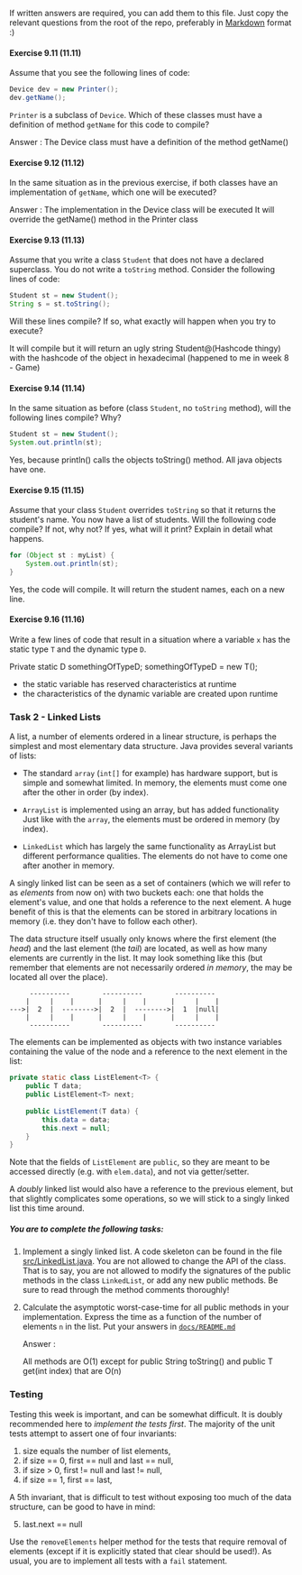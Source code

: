 If written answers are required, you can add them to this file. Just copy the relevant questions from the root of the repo, preferably in [Markdown](https://guides.github.com/features/mastering-markdown/) format :)

#### Exercise 9.11 (11.11)
Assume that you see the following lines of code:

```java
Device dev = new Printer();
dev.getName();
```

`Printer` is a subclass of `Device`. Which of these classes must have a
definition of method `getName` for this code to compile?

Answer : The Device class must have a definition of the method getName()

#### Exercise 9.12 (11.12)
In the same situation as in the previous exercise, if both classes have an
implementation of `getName`, which one will be executed?

Answer : The implementation in the Device class will be executed
It will override the getName() method in the Printer class

#### Exercise 9.13 (11.13)
Assume that you write a class `Student` that does not have a declared
superclass. You do not write a `toString` method. Consider the following lines
of code:

```java
Student st = new Student();
String s = st.toString();
```

Will these lines compile? If so, what exactly will happen when you try to
execute?

It will compile but it will return an ugly string Student@(Hashcode thingy) with the hashcode of the object in hexadecimal (happened to me in week 8 - Game)

#### Exercise 9.14 (11.14)
In the same situation as before (class `Student`, no `toString` method), will
the following lines compile? Why?

```java
Student st = new Student();
System.out.println(st);
```

Yes, because println() calls the objects toString() method. All java objects have one.

#### Exercise 9.15 (11.15)
Assume that your class `Student` overrides `toString` so that it returns the
student's name. You now have a list of students. Will the following code
compile? If not, why not? If yes, what will it print? Explain in detail what
happens.

```java
for (Object st : myList) {
    System.out.println(st);
}
```

Yes, the code will compile. It will return the student names, each on a new line.

#### Exercise 9.16 (11.16)
Write a few lines of code that result in a situation where a variable `x` has
the static type `T` and the dynamic type `D`.

Private static D somethingOfTypeD;
somethingOfTypeD = new T();

- the static variable has reserved characteristics at runtime
- the characteristics of the dynamic variable are created upon runtime



### Task 2 - Linked Lists
A list, a number of elements ordered in a linear structure, is perhaps the
simplest and most elementary data structure. Java provides several variants of
lists:

* The standard `array` (`int[]` for example) has hardware support, but is
  simple and somewhat limited. In memory, the elements must come one after
  the other in order (by index).

* `ArrayList` is implemented using an array, but has added functionality Just
  like with the `array`, the elements must be ordered in memory (by index).

* `LinkedList` which has largely the same functionality as ArrayList but
  different performance qualities. The elements do not have to come one after
  another in memory.

A singly linked list can be seen as a set of containers (which we will refer to
as _elements_ from now on) with two buckets each:
one that holds the element's value, and one that holds a reference to the
next element. A huge benefit of this is that the elements can be stored in
arbitrary locations in memory (i.e. they don't have to follow each other).

The data structure itself usually only knows where the first element (the
_head_) and the last element (the _tail_) are located, as well as how many
elements are currently in the list. It may look something like this (but
remember that elements are not necessarily ordered _in memory_, the may be
located all over the place).


```
     ----------        ----------        ----------
    |     |    |      |     |    |      |     |    |
--->|  2  |  -------->|  2  |  -------->|  1  |null|
    |     |    |      |     |    |      |     |    |
     ----------        ----------        ----------
```

The elements can be implemented as objects with two instance variables
containing the value of the node and a reference to the next element in the
list:

```java
private static class ListElement<T> {
    public T data;
    public ListElement<T> next;
    
    public ListElement(T data) {
        this.data = data;
        this.next = null;
    }
}
```
Note that the fields of `ListElement` are `public`, so they are meant to be
accessed directly (e.g. with `elem.data`), and not via getter/setter.

A _doubly_ linked list would also have a reference to the previous element, but
that slightly complicates some operations, so we will stick to a singly linked
list this time around.

##### You are to complete the following tasks:

1. Implement a singly linked list. A code skeleton can be found in the file
   [src/LinkedList.java](src/LinkedList.java). You are not allowed to change the
   API of the class. That is to say, you are not allowed to modify the
   signatures of the public methods in the class `LinkedList`, or add any new
   public methods.  Be sure to read through the method comments thoroughly!

2. Calculate the asymptotic worst-case-time for all public methods in your
   implementation. Express the time as a function of the number of elements `n`
   in the list. Put your answers in [`docs/README.md`](docs/README.md)
   
   Answer :
   
   All methods are O(1) except for public String toString() and
   public T get(int index) that are O(n)

### Testing
Testing this week is important, and can be somewhat difficult. It is doubly
recommended here to _implement the tests first_. The majority of the unit tests
attempt to assert one of four invariants:

1. size equals the number of list elements,
2. if size == 0, first == null and last == null,
3. if size > 0, first != null and last != null,
4. if size == 1, first == last,

A 5th invariant, that is difficult to test without exposing too much of the
data structure, can be good to have in mind:

5. last.next == null

Use the `removeElements` helper method for the tests that require removal of
elements (except if it is explicitly stated that clear should be used!). As
usual, you are to implement all tests with a `fail` statement.
